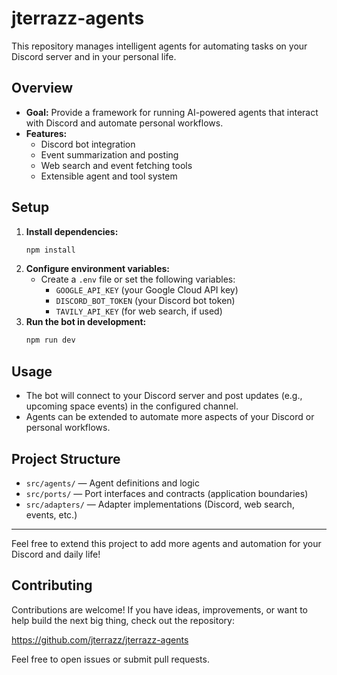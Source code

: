 # jterrazz-agents

This repository manages intelligent agents for automating tasks on your Discord server and in your personal life.

## Overview

- **Goal:** Provide a framework for running AI-powered agents that interact with Discord and automate personal workflows.
- **Features:**
  - Discord bot integration
  - Event summarization and posting
  - Web search and event fetching tools
  - Extensible agent and tool system

## Setup

1. **Install dependencies:**
   ```bash
   npm install
   ```
2. **Configure environment variables:**
   - Create a `.env` file or set the following variables:
     - `GOOGLE_API_KEY` (your Google Cloud API key)
     - `DISCORD_BOT_TOKEN` (your Discord bot token)
     - `TAVILY_API_KEY` (for web search, if used)
3. **Run the bot in development:**
   ```bash
   npm run dev
   ```

## Usage

- The bot will connect to your Discord server and post updates (e.g., upcoming space events) in the configured channel.
- Agents can be extended to automate more aspects of your Discord or personal workflows.

## Project Structure

- `src/agents/` — Agent definitions and logic
- `src/ports/` — Port interfaces and contracts (application boundaries)
- `src/adapters/` — Adapter implementations (Discord, web search, events, etc.)

---

Feel free to extend this project to add more agents and automation for your Discord and daily life!

## Contributing

Contributions are welcome! If you have ideas, improvements, or want to help build the next big thing, check out the repository:

https://github.com/jterrazz/jterrazz-agents

Feel free to open issues or submit pull requests.
 